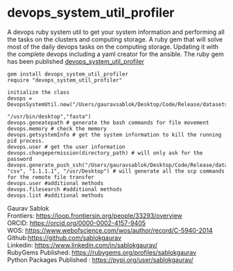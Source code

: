 # devops_system_util_profiler
A devops ruby system util to get your system information and performing all the tasks on the clusters and computing storage. A ruby gem that will solve most of the daily devops tasks on the computing storage. Updating it with the complete devops including a yaml creator for the ansible. The ruby gem has been published [devops_system_util_profiler](https://rubygems.org/gems/devops_system_util_profiler)

```
gem install devops_system_util_profiler
require "devops_system_util_profiler"
```
```
initialize the class
devops = DevopsSystemUtil.new("/Users/gauravsablok/Desktop/Code/Release/datasets",
                                                          "/usr/bin/desktop","fasta")
devops.geneatepath # generate the bash commands for file movement
devops.memory # check the memory
devops.getsystemInfo # get the system information to kill the running pid process.
devops.user # get the user information
devops.changepermission(directory_path) # will only ask for the password
devops.generate_push_ssh("/Users/gauravsablok/Desktop/Code/Release/datasets", "csv", "1.1.1.1", "/usr/Desktop") # will generate all the scp commands for the remote file transfer
devops.user #additional methods
devops.filesearch #additional methods
devops.list #additional methods
```


Gaurav Sablok \
Frontiers: https://loop.frontiersin.org/people/33293/overview \
ORCID: https://orcid.org/0000-0002-4157-9405 \
WOS: https://www.webofscience.com/wos/author/record/C-5940-2014 \
Github:https://github.com/sablokgaurav \
Linkedin: https://www.linkedin.com/in/sablokgaurav/ \
RubyGems Published: https://rubygems.org/profiles/sablokgaurav \
Python Packages Published : https://pypi.org/user/sablokgaurav/
